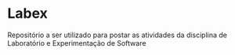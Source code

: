 # Labex
Repositório a ser utilizado para postar as atividades da disciplina de Laboratório e Experimentação de Software
